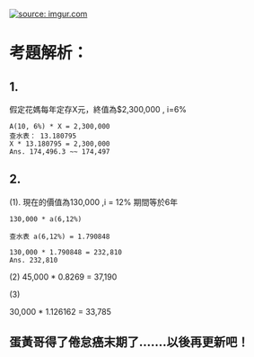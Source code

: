 <a href="https://imgur.com/jSk30pd"><img src="https://i.imgur.com/jSk30pd.jpg" title="source: imgur.com" /></a>

# 考題解析：

## 1.
假定花媽每年定存X元，終值為$2,300,000 , i=6%

``` 
A(10, 6%) * X = 2,300,000
查水表： 13.180795
X * 13.180795 = 2,300,000
Ans. 174,496.3 ~~ 174,497
```

## 2.

(1).
現在的價值為130,000 ,i = 12% 期間等於6年

```
130,000 * a(6,12%)

查水表 a(6,12%) = 1.790848

130,000 * 1.790848 = 232,810
Ans. 232,810
```

(2)
45,000 * 0.8269 = 37,190

(3)

30,000 * 1.126162 = 33,785

## 蛋黃哥得了倦怠癌末期了.......以後再更新吧！
